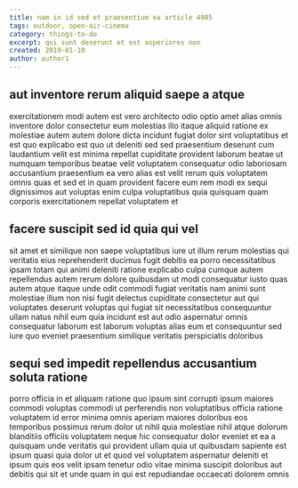 ```yaml
---
title: nam in id sed et praesentium ea article 4985
tags: outdoor, open-air-cinema
category: things-to-do
excerpt: qui sunt deserunt et est asperiores non
created: 2019-01-10
author: author1
---
```


## aut inventore rerum aliquid saepe a atque

exercitationem modi autem est vero architecto odio optio amet alias omnis inventore dolor consectetur eum molestias illo itaque aliquid ratione ex molestiae autem autem dolore dicta incidunt fugiat dolor sint voluptatibus et est quo explicabo est quo ut deleniti sed sed praesentium deserunt cum laudantium velit est minima repellat cupiditate provident laborum beatae ut numquam temporibus beatae velit voluptatem consequatur odio laboriosam accusantium praesentium ea vero alias est velit rerum quis voluptatem omnis quas et sed et in quam provident facere eum rem modi ex sequi dignissimos aut voluptas enim culpa voluptatibus quia quisquam quam corporis exercitationem repellat voluptatem et

## facere suscipit sed id quia qui vel

sit amet et similique non saepe voluptatibus iure ut illum rerum molestias qui veritatis eius reprehenderit ducimus fugit debitis ea porro necessitatibus ipsam totam qui animi deleniti ratione explicabo culpa cumque autem repellendus autem rerum dolore quibusdam ut modi consequatur iusto quas autem atque itaque unde odit commodi fugiat veritatis nam animi sunt molestiae illum non nisi fugit delectus cupiditate consectetur aut qui voluptates deserunt voluptas qui fugiat sit necessitatibus consequuntur ullam natus nihil eum quia incidunt est aut odio aspernatur omnis consequatur laborum est laborum voluptas alias eum et consequuntur sed iure quo eveniet praesentium similique veritatis perspiciatis doloribus

## sequi sed impedit repellendus accusantium soluta ratione

porro officia in et aliquam ratione quo ipsum sint corrupti ipsum maiores commodi voluptas commodi ut perferendis non voluptatibus officia ratione voluptatem id error minima omnis aperiam maiores doloribus eos temporibus possimus rerum dolor ut nihil quia molestiae nihil atque dolorum blanditiis officiis voluptatem neque hic consequatur dolor eveniet et ea a quisquam unde veritatis qui provident ullam quia ut quibusdam sapiente est ipsum quasi quia dolor ut et quod vel voluptatem aspernatur deleniti et ipsum quis eos velit ipsam tenetur odio vitae minima suscipit doloribus aut debitis qui sit et unde quam in qui est repudiandae occaecati dolorem omnis
